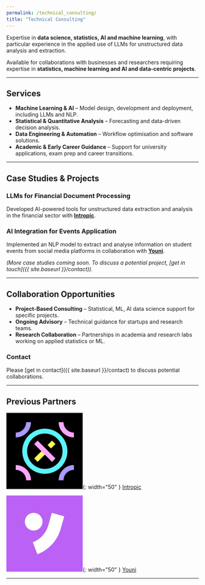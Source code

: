 ```yaml
---
permalink: /technical_consulting/
title: "Technical Consulting"
---
```


Expertise in **data science, statistics, AI and machine learning**, with particular experience in the applied use of LLMs for unstructured data analysis and extraction.

Available for collaborations with businesses and researchers requiring expertise in **statistics, machine learning and AI and data-centric projects**.  

---

## **Services**  

- **Machine Learning & AI** – Model design, development and deployment, including LLMs and NLP.  
- **Statistical & Quantitative Analysis** – Forecasting and data-driven decision analysis.  
- **Data Engineering & Automation** – Workflow optimisation and software solutions.  
- **Academic & Early Career Guidance** – Support for university applications, exam prep and career transitions.  

---

## **Case Studies & Projects**  

### **LLMs for Financial Document Processing**  
Developed AI-powered tools for unstructured data extraction and analysis in the financial sector with **[Intropic](https://intropic.io/)**.  

### **AI Integration for Events Application**  
Implemented an NLP model to extract and analyse information on student events from social media platforms in collaboration with **[Youni](https://theyouniapp.com/)**.  

*(More case studies coming soon. To discuss a potential project, [get in touch]({{ site.baseurl }}/contact)).*  

---

## **Collaboration Opportunities**  

- **Project-Based Consulting** – Statistical, ML, AI data science support for specific projects.  
- **Ongoing Advisory** – Technical guidance for startups and research teams.  
- **Research Collaboration** – Partnerships in academia and research labs working on applied statistics or ML.  

### **Contact**  

Please [get in contact]({{ site.baseurl }}/contact) to discuss potential collaborations.  

---

## **Previous Partners**  

![Image](/assets/images/intropic_io_logo.jpeg){: width="50" } [Intropic](https://intropic.io/)  

![Image](/assets/images/youni_tbc_logo.jpeg){: width="50" } [Youni](https://theyouniapp.com/)  

---